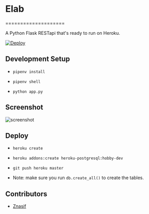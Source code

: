 # Elab
====================

A Python Flask RESTapi that's ready to run on Heroku.

[![Deploy](https://www.herokucdn.com/deploy/button.svg)](https://heroku.com/deploy)

## Development Setup

* `pipenv install`

* `pipenv shell`

* `python app.py`

## Screenshot

[comment]: <> (https://i.imgur.com/IkkvQX0.png)
![screenshot](https://imgflip.com/gif/30sqso)

## Deploy

* `heroku create`

* `heroku addons:create heroku-postgresql:hobby-dev`

* `git push heroku master`

* Note: make sure you run `db.create_all()` to create the tables.

## Contributors

* [Znasif](https://linkedin.com/in/nasif-zaman-9683309a/)
